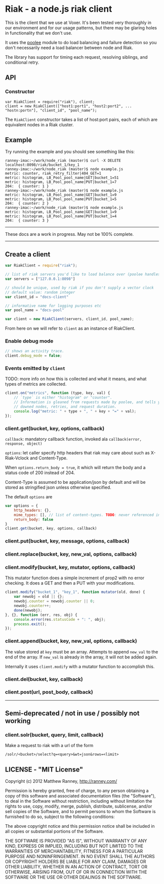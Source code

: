 Riak - a node.js riak client
===

This is the client that we use at Voxer.  It's been tested very thoroughly in
our environment and for our usage patterns, but there may be glaring holes in
functionality that we don't use.

It uses the [poolee](https://github.com/dannycoates/poolee) module to do load
balancing and failure detection so you don't necessarily need a load balancer
between node and Riak.

The library has support for timing each request, resolving siblings, and conditional retry.

## API

### Constructor

    var RiakClient = require("riak"), client;
    client = new RiakClient(["host1:port1", "host2:port2", ... "hostn:portn"], "client_id", "pool_name");

The `RiakClient` constructor takes a list of host:port pairs, each of which are equivalent nodes in a Riak cluster.

## Example

Try running the example and you should see something like this:

    ranney-imac:~/work/node_riak (master)$ curl -X DELETE localhost:8098/riak/bucket_1/key_1
    ranney-imac:~/work/node_riak (master)$ node example.js
    metric: counter, riak_retry_filter|404_GET=1
    metric: histogram, LB_Pool_pool_name|GET|bucket_1=51
    metric: histogram, LB_Pool_pool_name|PUT|bucket_1=7
    204:  { counter: 1 }
    ranney-imac:~/work/node_riak (master)$ node example.js
    metric: histogram, LB_Pool_pool_name|GET|bucket_1=9
    metric: histogram, LB_Pool_pool_name|PUT|bucket_1=5
    204:  { counter: 2 }
    ranney-imac:~/work/node_riak (master)$ node example.js
    metric: histogram, LB_Pool_pool_name|GET|bucket_1=9
    metric: histogram, LB_Pool_pool_name|PUT|bucket_1=4
    204:  { counter: 3 }

---

These docs are a work in progress. May not be 100% complete.

---

## Create a client

```js
var RiakClient = require("riak");

// list of riak servers you'd like to load balance over (poolee handles this).
var servers = ["127.0.0.1:8098"]

// should be unique, used by riak if you don't supply a vector clock
// default value: random integer
var client_id = "docs-client"

// informative name for logging purposes etc
var pool_name = "docs-pool"

var client = new RiakClient(servers, client_id, pool_name);
```

From here on we will refer to `client` as an instance of RiakClient.

### Enable debug mode
```js
// shows an activity trace.
client.debug_mode = false;
```

### Events emitted by `client`
TODO: more info on how this is collected and what it means, and what types of
metrics are collected.

```js
client.on("metrics", function (type, key, val) {
    // `type` is either "histogram" or "counter".
    // Information is gleaned from requests made by poolee, and tells you about
    // downed nodes, retries, and request duration.
    console.log("metric: " + type + ", " + key + "=" + val);
});
```

### client.get(bucket, key, options, callback)

`callback`: mandatory callback function, invoked ala `callback(error, response, object)`

`options`: let caller specify http headers that riak may care about such as
X-Riak-Vclock and Content-Type.

When `options.return_body = true`, it which will return the body and a status
code of 200 instead of 204.

Content-Type is assumed to be application/json by default and will be stored as
stringified json unless otherwise specified.

The default `options` are

```js
var options = {
    http_headers: {},
    mime_types: [], // list of content-types. TODO: never referenced in the code?
    return_body: false
}
client.get(bucket, key, options, callback)
```

### client.put(bucket, key, message, options, callback)

### client.replace(bucket, key, new_val, options, callback)

### client.modify(bucket, key, mutator, options, callback)
This mutator function does a simple increment of prop2 with no error checking.
It does a GET and then a PUT with your modifications.

```js
client.modify("bucket_1", "key_1", function mutator(old, done) {
    var newobj = old || {};
    newobj.counter = newobj.counter || 0;
    newobj.counter++;
    done(newobj);
}, {}, function (err, res, obj) {
    console.error(res.statusCode + ": ", obj);
    process.exit();
});
```

### client.append(bucket, key, new_val, options, callback)

The value stored at `key` must be an array. Attempts to append `new_val` to the
end of the array. If `new_val` is already in the array, it will not be added
again.

Internally it uses `client.modify` with a mutator function to accomplish this.

### client.del(bucket, key, callback)

### client.post(url, post_body, callback)

---

## Semi-deprecated / not in use / possibly not working
### client.solr(bucket, query, limit, callback)
Make a request to riak with a url of the form

    /solr/<bucket>/select?q=<query>&wt=json&rows=<limit>

## LICENSE - "MIT License"

Copyright (c) 2012 Matthew Ranney, http://ranney.com/

Permission is hereby granted, free of charge, to any person
obtaining a copy of this software and associated documentation
files (the "Software"), to deal in the Software without
restriction, including without limitation the rights to use,
copy, modify, merge, publish, distribute, sublicense, and/or sell
copies of the Software, and to permit persons to whom the
Software is furnished to do so, subject to the following
conditions:

The above copyright notice and this permission notice shall be
included in all copies or substantial portions of the Software.

THE SOFTWARE IS PROVIDED "AS IS", WITHOUT WARRANTY OF ANY KIND,
EXPRESS OR IMPLIED, INCLUDING BUT NOT LIMITED TO THE WARRANTIES
OF MERCHANTABILITY, FITNESS FOR A PARTICULAR PURPOSE AND
NONINFRINGEMENT. IN NO EVENT SHALL THE AUTHORS OR COPYRIGHT
HOLDERS BE LIABLE FOR ANY CLAIM, DAMAGES OR OTHER LIABILITY,
WHETHER IN AN ACTION OF CONTRACT, TORT OR OTHERWISE, ARISING
FROM, OUT OF OR IN CONNECTION WITH THE SOFTWARE OR THE USE OR
OTHER DEALINGS IN THE SOFTWARE.
